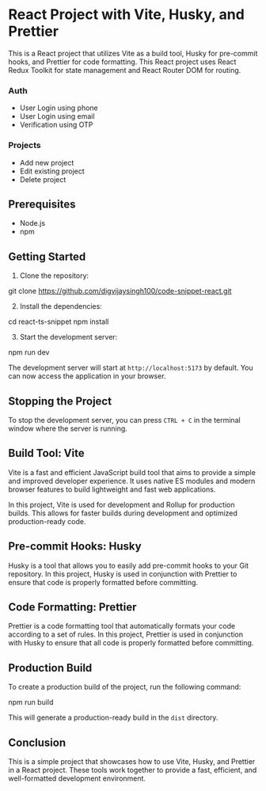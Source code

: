 # React Project with Vite, Husky, and Prettier

This is a React project that utilizes Vite as a build tool, Husky for pre-commit hooks, and Prettier for code formatting.
This React project uses React Redux Toolkit for state management and React Router DOM for routing.

### Auth 

* User Login using phone
* User Login using email 
* Verification using OTP

### Projects

* Add new project
* Edit existing project
* Delete project



## Prerequisites

- Node.js
- npm

## Getting Started

1. Clone the repository:

git clone https://github.com/digvijaysingh100/code-snippet-react.git


2. Install the dependencies:

cd react-ts-snippet
npm install 


3. Start the development server:

npm run dev 


The development server will start at `http://localhost:5173` by default. You can now access the application in your browser.

## Stopping the Project

To stop the development server, you can press `CTRL + C` in the terminal window where the server is running.

## Build Tool: Vite

Vite is a fast and efficient JavaScript build tool that aims to provide a simple and improved developer experience. It uses native ES modules and modern browser features to build lightweight and fast web applications.

In this project, Vite is used for development and Rollup for production builds. This allows for faster builds during development and optimized production-ready code.

## Pre-commit Hooks: Husky

Husky is a tool that allows you to easily add pre-commit hooks to your Git repository. In this project, Husky is used in conjunction with Prettier to ensure that code is properly formatted before committing.

## Code Formatting: Prettier

Prettier is a code formatting tool that automatically formats your code according to a set of rules. In this project, Prettier is used in conjunction with Husky to ensure that all code is properly formatted before committing.

## Production Build

To create a production build of the project, run the following command:

npm run build


This will generate a production-ready build in the `dist` directory.

## Conclusion

This is a simple project that showcases how to use Vite, Husky, and Prettier in a React project. These tools work together to provide a fast, efficient, and well-formatted development environment.
